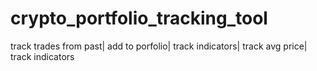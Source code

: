 # crypto_portfolio_tracking_tool
track trades from past| add to porfolio| track indicators| track avg price| track indicators
